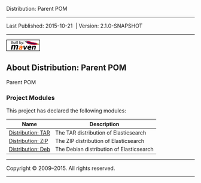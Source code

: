 Distribution: Parent POM

------------------------------------------------------------------------

<span id="publishDate">Last Published: 2015-10-21</span>  | <span id="projectVersion">Version: 2.1.0-SNAPSHOT</span>

------------------------------------------------------------------------

[![Built by Maven](./images/logos/maven-feather.png)](http://maven.apache.org/ "Built by Maven")

About Distribution: Parent POM
------------------------------

Parent POM

### Project Modules

This project has declared the following modules:

| Name                                          | Description                              |
|-----------------------------------------------|------------------------------------------|
| [Distribution: TAR](elasticsearch/index.html) | The TAR distribution of Elasticsearch    |
| [Distribution: ZIP](elasticsearch/index.html) | The ZIP distribution of Elasticsearch    |
| [Distribution: Deb](elasticsearch/index.html) | The Debian distribution of Elasticsearch |

------------------------------------------------------------------------

Copyright © 2009–2015. All rights reserved.

------------------------------------------------------------------------


